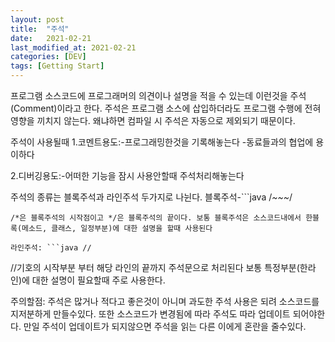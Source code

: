 ```yaml
---
layout: post
title:  "주석"
date:   2021-02-21
last_modified_at: 2021-02-21
categories: [DEV]
tags: [Getting Start]
---
```


프로그램 소스코드에 프로그래머의 의견이나 설명을 적을 수 있는데 이런것을 주석(Comment)이라고 한다. 주석은 프로그램 소스에 삽입하더라도 프로그램 수행에 전혀 영향을 끼치지 않는다. 왜냐하면 컴파일 시 주석은 자동으로 제외되기 때문이다.

주석이 사용될때
1.코멘트용도:-프로그래밍한것을 기록해놓는다
            -동료들과의 협업에 용이하다   

2.디버깅용도:-어떠한 기능을 잠시 사용안할때 주석처리해놓는다    


주석의 종류는 블록주석과 라인주석 두가지로 나뉜다.
블록주석-```java
/*~~~*/
```
/*은 블록주석의 시작점이고 */은 블록주석의 끝이다. 보통 블록주석은 소스코드내에서 한블록(메소드, 클래스, 일정부분)에 대한 설명을 할때 사용된다

라인주석: ```java //
```
//기호의 시작부분 부터 해당 라인의 끝까지 주석문으로 처리된다 보통 특정부분(한라인)에 대한 설명이 필요할때 주로 사용한다.


주의할점:
주석은 많거나 적다고 좋은것이 아니며 과도한 주석 사용은 되려 소스코드를 지저분하게 만들수있다. 또한 소스코드가 변경됨에 따라 주석도 따라 업데이트 되어야한다. 만일 주석이 업데이트가 되지않으면 주석을 읽는 다른 이에게 혼란을 줄수있다.

